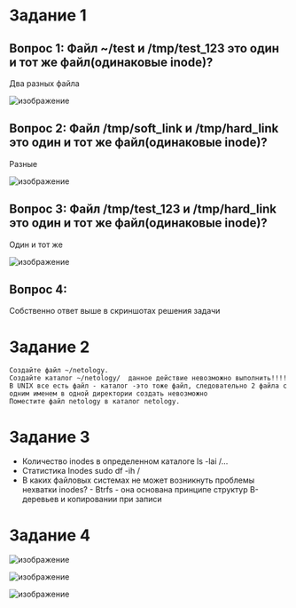 # Задание 1
Вопрос 1: Файл ~/test и /tmp/test_123 это один и тот же файл(одинаковые inode)?
---
Два разных файла

![изображение](https://user-images.githubusercontent.com/107613708/179921850-9ae727f5-e7e3-4936-93c6-d0f430297903.png)

Вопрос 2: Файл /tmp/soft_link и /tmp/hard_link это один и тот же файл(одинаковые inode)?
---
Разные

![изображение](https://user-images.githubusercontent.com/107613708/179923010-82542cd5-200e-4886-8026-aadb13a508f0.png)

Вопрос 3: Файл /tmp/test_123 и /tmp/hard_link это один и тот же файл(одинаковые inode)?
---
Один и тот же

![изображение](https://user-images.githubusercontent.com/107613708/179923484-646d68bf-5598-4c1e-9538-e193214112b7.png)

Вопрос 4: 
---
Собственно ответ выше в скриншотах решения задачи

# Задание 2

    Создайте файл ~/netology.
    Создайте каталог ~/netology/  данное действие невозможно выполнить!!!! В UNIX все есть файл - каталог -это тоже файл, следовательно 2 файла с одним именем в одной директории создать невозможно
    Поместите файл netology в каталог netology.
# Задание 3
- Количество inodes в определенном каталоге ls -lai /...
- Статистика Inodes sudo df -ih /
- В каких файловых системах не может возникнуть проблемы нехватки inodes? -  Btrfs - она основана принципе структур B-деревьев и копировании при записи

# Задание 4

![изображение](https://user-images.githubusercontent.com/107613708/179934237-40e13877-d50d-4b25-9a81-7084afdd167a.png)

![изображение](https://user-images.githubusercontent.com/107613708/179937838-90ebd7cd-60cd-4bd8-86e3-edb35ed6cd47.png)

![изображение](https://user-images.githubusercontent.com/107613708/179937888-df77f8b1-0ae2-4901-818c-a136c01c6641.png)

